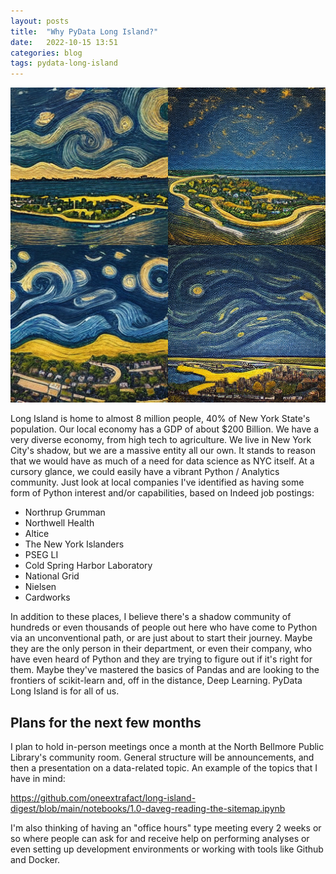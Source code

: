 ```yaml
---
layout: posts
title:  "Why PyData Long Island?"
date:   2022-10-15 13:51
categories: blog
tags: pydata-long-island
---
```


![Midjourney Long Island](/assets/images/1extrafact_a_landscape_portrait_of_long_island_ny_from_an_aeria_de7b0693-fe58-4fbf-bae2-321eefd5edc2.png)

Long Island is home to almost 8 million people, 40% of New York State's population. Our local economy has a GDP of about $200 Billion. We have a very diverse economy, from high tech to agriculture. We live in New York City's shadow, but we are a massive entity all our own. It stands to reason that we would have as much of a need for data science as NYC itself. At a cursory glance, we could easily have a vibrant Python / Analytics community. Just look at local companies I've identified as having some form of Python interest and/or capabilities, based on Indeed job postings:

- Northrup Grumman
- Northwell Health
- Altice
- The New York Islanders
- PSEG LI
- Cold Spring Harbor Laboratory
- National Grid
- Nielsen
- Cardworks

In addition to these places, I believe there's a shadow community of hundreds or even thousands of people out here who have come to Python via an unconventional path, or are just about to start their journey. Maybe they are the only person in their department, or even their company, who have even heard of Python and they are trying to figure out if it's right for them. Maybe they've mastered the basics of Pandas and are looking to the frontiers of scikit-learn and, off in the distance, Deep Learning. PyData Long Island is for all of us. 

## Plans for the next few months

I plan to hold in-person meetings once a month at the North Bellmore Public Library's community room. General structure will be announcements, and then a presentation on a data-related topic. An example of the topics that I have in mind: 

https://github.com/oneextrafact/long-island-digest/blob/main/notebooks/1.0-daveg-reading-the-sitemap.ipynb

I'm also thinking of having an "office hours" type meeting every 2 weeks or so where people can ask for and receive help on performing analyses or even setting up development environments or working with tools like Github and Docker. 